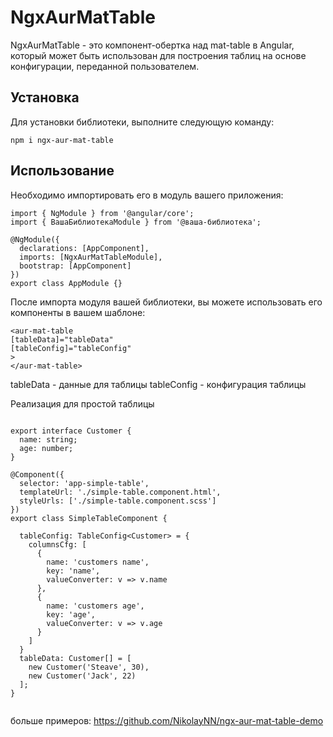# NgxAurMatTable

NgxAurMatTable - это компонент-обертка над mat-table в Angular, который может быть использован для построения таблиц на
основе конфигурации, переданной пользователем.

## Установка

Для установки библиотеки, выполните следующую команду:

```
npm i ngx-aur-mat-table
```

## Использование

Необходимо импортировать его в модуль вашего приложения:
```agsl
import { NgModule } from '@angular/core';
import { ВашаБиблиотекаModule } from '@ваша-библиотека';

@NgModule({
  declarations: [AppComponent],
  imports: [NgxAurMatTableModule],
  bootstrap: [AppComponent]
})
export class AppModule {}
```

После импорта модуля вашей библиотеки, вы можете использовать его компоненты в вашем шаблоне:
```
<aur-mat-table
[tableData]="tableData"
[tableConfig]="tableConfig"
>
</aur-mat-table>
```

tableData - данные для таблицы
tableConfig - конфигурация таблицы

Реализация для простой таблицы
```agsl

export interface Customer {
  name: string;
  age: number;
}

@Component({
  selector: 'app-simple-table',
  templateUrl: './simple-table.component.html',
  styleUrls: ['./simple-table.component.scss']
})
export class SimpleTableComponent {

  tableConfig: TableConfig<Customer> = {
    columnsCfg: [
      {
        name: 'customers name',
        key: 'name',
        valueConverter: v => v.name
      },
      {
        name: 'customers age',
        key: 'age',
        valueConverter: v => v.age
      }
    ]
  }
  tableData: Customer[] = [
    new Customer('Steave', 30),
    new Customer('Jack', 22)
  ];
}


```

больше примеров:
https://github.com/NikolayNN/ngx-aur-mat-table-demo
